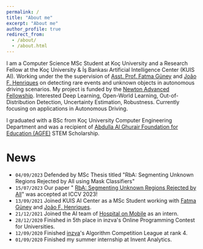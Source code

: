 ```yaml
---
permalink: /
title: "About me"
excerpt: "About me"
author_profile: true
redirect_from:
  - /about/
  - /about.html
---
```


I am a Computer Science MSc Student at Koç University and a Research Fellow at the Koç University & İş Bankası Artificial Intelligence Center (KUIS AI). Working under the the supervision of [Asst. Prof. Fatma Güney](https://mysite.ku.edu.tr/fguney/) and [João F. Henriques](https://www.robots.ox.ac.uk/~joao/) on detecting rare events and unknown objects in autonomous driving scenarios. My project is funded by the [Newton Advanced Fellowship](https://royalsociety.org/grants-schemes-awards/grants/newton-advanced-fellowships/). Interested Deep Learning, Open-World Learning, Out-of-Distribution Detection, Uncertainty Estimation, Robustness. Currently focusing on applications in Autonomous Driving.


I graduated with a BSc from Koç University Computer Engineering Department and was a recipient of [Abdulla Al Ghurair Foundation for Education (AGFE)](https://www.alghurairfoundation.org/en) STEM Scholarship.


 <!-- On the side, I am volunteering as mentor with [Syrian Youth Empowerment Initiative](https://www.sye-initiative.org/), and participating as a competitive programmer at [codeforces](https://codeforces.com/profile/CHAOSCONTROL) and [atcoder](https://atcoder.jp/home). -->


# News
* `04/09/2023` Defended by MSc Thesis titled "RbA: Segmenting Unknown Regions Rejected by All using Mask Classifiers"
* `15/07/2023` Our paper " [RbA: Segmenting Unknown Regions Rejected by All](https://kuis-ai.github.io/RbA/)" was accepted at ICCV 2023!
* `13/09/2021` Joined KUIS AI Center as a MSc Student working with [Fatma Güney](https://mysite.ku.edu.tr/fguney/) and [João F. Henriques](https://www.robots.ox.ac.uk/~joao/).
* `21/12/2021` Joined the AI team of [Hospital on Mobile](https://www.hospitalonmobile.com/) as an intern.
* `28/12/2020` Finished in 5th place in inzva's Online Programming Contest for Universities.
* `12/09/2020` Finished [inzva](https://inzva.com/)'s Algorithm Competition League at rank 4.
* `01/09/2020` Finished my summer internship at Invent Analytics.
